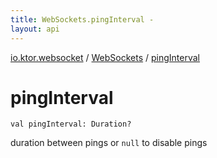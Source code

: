 ```yaml
---
title: WebSockets.pingInterval - 
layout: api
---
```


<div class='api-docs-breadcrumbs'><a href="../index.html">io.ktor.websocket</a> / <a href="index.html">WebSockets</a> / <a href="./ping-interval.html">pingInterval</a></div>

# pingInterval

<div class="signature"><code><span class="keyword">val </span><span class="identifier">pingInterval</span><span class="symbol">: </span><span class="identifier">Duration</span><span class="symbol">?</span></code></div>

duration between pings or <code>null</code> to disable pings

